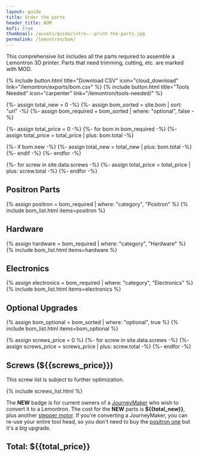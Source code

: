 ```yaml
---
layout: guide
title: Order the parts
header_title: BOM
kofi: true
thumbnail: /assets/guide/intro---print-the-parts.jpg
permalink: /lemontron/bom/
---
```


This comprehensive list includes all the parts required to assemble a Lemontron 3D printer. Parts that need
trimming, cutting, etc. are marked with MOD.

<div class="paragraph">
    {% include button.html title="Download CSV" icon="cloud_download" link="/lemontron/exports/bom.csv" %}
    {% include button.html title="Tools Needed" icon="carpenter" link="/lemontron/tools-needed/" %}
</div>

{%- assign total_new = 0 -%}
{%- assign bom_sorted = site.bom | sort: "url" -%}
{%- assign bom_required = bom_sorted | where: "optional", false -%}

{%- assign total_price = 0 -%}
{%- for bom in bom_required -%}
{%- assign total_price = total_price | plus: bom.total -%}

{%- if bom.new -%}
{%- assign total_new = total_new | plus: bom.total -%}
{%- endif -%}
{%- endfor -%}

{%- for screw in site.data.screws -%}
{%- assign total_price = total_price | plus: screw.total -%}
{%- endfor -%}

## Positron Parts

{% assign positron = bom_required | where: "category", "Positron" %}
{% include bom_list.html items=positron %}

## Hardware

{% assign hardware = bom_required | where: "category", "Hardware" %}
{% include bom_list.html items=hardware %}

## Electronics

{% assign electronics = bom_required | where: "category", "Electronics" %}
{% include bom_list.html items=electronics %}

## Optional Upgrades

{% assign bom_optional = bom_sorted | where: "optional", true %}
{% include bom_list.html items=bom_optional %}

{% assign screws_price = 0 %}
{%- for screw in site.data.screws -%}
{%- assign screws_price = screws_price | plus: screw.total -%}
{%- endfor -%}

## Screws (${{screws_price}})

This screw list is subject to further optimization.

{% include screws_list.html %}

The **NEW** badge is for current owners of a [JourneyMaker](/lemontron/lemontron-journeymaker-origins) who wish to
convert it to a
Lemontron. The cost for the **NEW** parts is **${{total_new}}**, plus another [stepper motor](/lemontron/bom/stepper).
If you're converting a JourneyMaker, you can re-use your entire tool head, so you don't need to buy
the [positron one](/lemontron/bom/hotend) but it's a big upgrade.

## Total: **${{total_price}}**